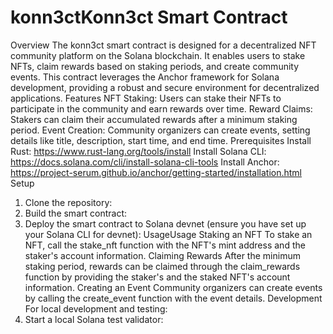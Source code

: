 # konn3ctKonn3ct Smart Contract
Overview
The konn3ct smart contract is designed for a decentralized NFT community platform on the Solana blockchain. It enables users to stake NFTs, claim rewards based on staking periods, and create community events. This contract leverages the Anchor framework for Solana development, providing a robust and secure environment for decentralized applications.
Features
NFT Staking: Users can stake their NFTs to participate in the community and earn rewards over time.
Reward Claims: Stakers can claim their accumulated rewards after a minimum staking period.
Event Creation: Community organizers can create events, setting details like title, description, start time, and end time.
Prerequisites
Install Rust: https://www.rust-lang.org/tools/install
Install Solana CLI: https://docs.solana.com/cli/install-solana-cli-tools
Install Anchor: https://project-serum.github.io/anchor/getting-started/installation.html
Setup
1. Clone the repository:
2. Build the smart contract:
3. Deploy the smart contract to Solana devnet (ensure you have set up your Solana CLI for devnet):
UsageUsage
Staking an NFT
To stake an NFT, call the stake_nft function with the NFT's mint address and the staker's account information.
Claiming Rewards
After the minimum staking period, rewards can be claimed through the claim_rewards function by providing the staker's and the staked NFT's account information.
Creating an Event
Community organizers can create events by calling the create_event function with the event details.
Development
For local development and testing:
1. Start a local Solana test validator:
